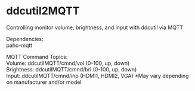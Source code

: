 # ddcutil2MQTT
Controlling monitor volume, brightness, and input with ddcutil via MQTT

Dependencies:  
paho-mqtt

MQTT Command Topics:  
Volume: ddcutilMQTT/cmnd/vol (0-100, up, down)  
Brightness: ddcutilMQTT/cmnd/bri (0-100, up, down)  
Input: ddcutilMQTT/cmnd/inp (HDMI1, HDMI2, VGA) *May vary depending on manufacturer and/or model  

